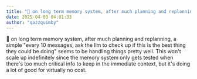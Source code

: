 ```yaml
---
title: "💭 on long term memory system, after much planning and replanning, a simple "every 10..."
date: 2025-04-03 04:01:33
author: "qazzquimby"
---
```


💭 on long term memory system, after much planning and replanning, a simple "every 10 messages, ask the llm to check up if this is the best thing they could be doing" seems to be handling things pretty well.
This won't scale up indefinitely since the memory system only gets tested when there's too much critical info to keep in the immediate context, but it's doing a lot of good for virtually no cost.